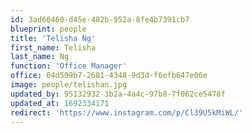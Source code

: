 ```yaml
---
id: 3ad60460-d45e-482b-952a-8fe4b7391cb7
blueprint: people
title: 'Telisha Ng'
first_name: Telisha
last_name: Ng
function: 'Office Manager'
office: 04d509b7-2681-4348-9d3d-f6efb647e06e
image: people/telishan.jpg
updated_by: 95132932-3b2a-4a4c-97b8-7f062ce5478f
updated_at: 1692334171
redirect: 'https://www.instagram.com/p/Cl39U5kMiWL/'
---
```

